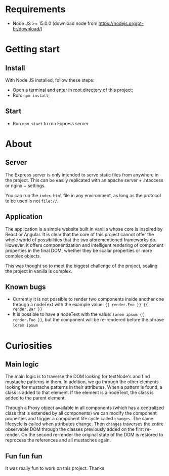 # Requirements

- Node JS >= 15.0.0 (download node from https://nodejs.org/pt-br/download/)

# Getting start

## Install

With Node JS installed, follow these steps:

- Open a terminal and enter in root directory of this project;
- Run: `npm install`;

## Start

- Run `npm start` to run Express server

# About

## Server

The Express server is only intended to serve static files from anywhere in the project. This can be easily replicated with an apache server + .htaccess or nginx + settings.

You can run the `index.html` file in any environment, as long as the protocol to be used is not `file://`. 

## Application

The application is a simple website built in vanilla whose core is inspired by React or Angular. It is clear that the core of this project cannot offer the whole world of possibilities that the two aforementioned frameworks do. However, it offers componentization and intelligent rendering of component properties in the final DOM, whether they be scalar properties or more complex objects.

This was thought so to meet the biggest challenge of the project, scaling the project in vanilla is complex. 

## Known bugs

- Currently it is not possible to render two components inside another one through a nodeText with the example value: `{{ render.Foo }} {{ render.Bar }}`
- It is possible to have a nodeText with the value: `lorem ipsum {{ render.Foo }}`, but the component will be re-rendered before the phrase `lorem ipsum`

# Curiosities

## Main logic

The main logic is to traverse the DOM looking for textNode's and find mustache patterns in them. In addition, we go through the other elements looking for mustache patterns in their attributes. When a pattern is found, a class is added to that element. If the element is a nodeText, the class is added to the parent element.

Through a Proxy object available in all components (which has a centralized class that is extended by all components) we can modify the component properties and trigger a component life cycle called `changes`. The same lifecycle is called when attributes change. Then `changes` traverses the entire observable DOM through the classes previously added on the first re-render. On the second re-render the original state of the DOM is restored to reprocess the references and all mustaches again. 

## Fun fun fun

It was really fun to work on this project. Thanks.
